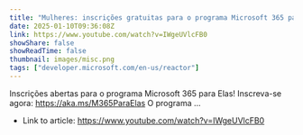 ```yaml
---
title: "Mulheres: inscrições gratuitas para o programa Microsoft 365 para ELAS!"
date: 2025-01-10T09:36:08Z
link: https://www.youtube.com/watch?v=IWgeUVlcFB0
showShare: false
showReadTime: false
thumbnail: images/misc.png
tags: ["developer.microsoft.com/en-us/reactor"]
---
```

Inscrições abertas para o programa Microsoft 365 para Elas! Inscreva-se agora: https://aka.ms/M365ParaElas O programa ...

- Link to article: https://www.youtube.com/watch?v=IWgeUVlcFB0